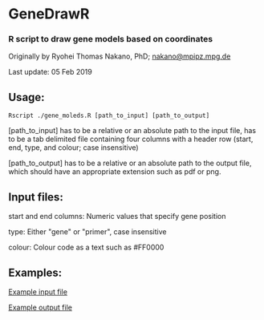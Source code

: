 # GeneDrawR
### R script to draw gene models based on coordinates

Originally by Ryohei Thomas Nakano, PhD; nakano@mpipz.mpg.de

Last update: 05 Feb 2019

## Usage:
```
Rscript ./gene_moleds.R [path_to_input] [path_to_output]
```
[path_to_input]  has to be a relative or an absolute path to the input file, has to be a tab delimited file containing four columns with a header row (start, end, type, and colour; case insensitive)

[path_to_output] has to be a relative or an absolute path to the output file, which should have an appropriate extension such as pdf or png.

## Input files:
start and end columns:   Numeric values that specify gene position

type:                    Either "gene" or "primer", case insensitive

colour:                  Colour code as a text such as #FF0000

## Examples:
[Example input file](input.txt)

[Example output file](output.pdf)


